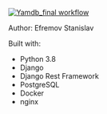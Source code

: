 [![Yamdb_final workflow](https://github.com/backdev96/yamdb_final/workflows/Yamdb-app_workflow/badge.svg)](https://github.com/backdev96/yamdb_final/actions)

Author: Efremov Stanislav

Built with:

- Python 3.8
- Django
- Django Rest Framework
- PostgreSQL
- Docker
- nginx
